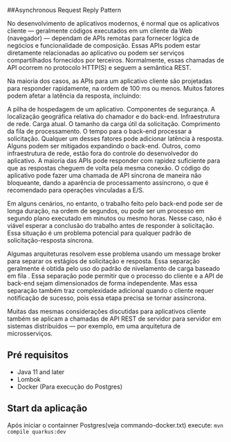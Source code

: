 ##Asynchronous Request Reply Pattern

No desenvolvimento de aplicativos modernos, é normal que os aplicativos cliente — geralmente códigos executados em um cliente da Web (navegador) — dependam de APIs remotas para fornecer lógica de negócios e funcionalidade de composição. Essas APIs podem estar diretamente relacionadas ao aplicativo ou podem ser serviços compartilhados fornecidos por terceiros. Normalmente, essas chamadas de API ocorrem no protocolo HTTP(S) e seguem a semântica REST.

Na maioria dos casos, as APIs para um aplicativo cliente são projetadas para responder rapidamente, na ordem de 100 ms ou menos. Muitos fatores podem afetar a latência da resposta, incluindo:

A pilha de hospedagem de um aplicativo.
Componentes de segurança.
A localização geográfica relativa do chamador e do back-end.
Infraestrutura de rede.
Carga atual.
O tamanho da carga útil da solicitação.
Comprimento da fila de processamento.
O tempo para o back-end processar a solicitação.
Qualquer um desses fatores pode adicionar latência à resposta. Alguns podem ser mitigados expandindo o back-end. Outros, como infraestrutura de rede, estão fora do controle do desenvolvedor do aplicativo. A maioria das APIs pode responder com rapidez suficiente para que as respostas cheguem de volta pela mesma conexão. O código do aplicativo pode fazer uma chamada de API síncrona de maneira não bloqueante, dando a aparência de processamento assíncrono, o que é recomendado para operações vinculadas a E/S.

Em alguns cenários, no entanto, o trabalho feito pelo back-end pode ser de longa duração, na ordem de segundos, ou pode ser um processo em segundo plano executado em minutos ou mesmo horas. Nesse caso, não é viável esperar a conclusão do trabalho antes de responder à solicitação. Essa situação é um problema potencial para qualquer padrão de solicitação-resposta síncrona.

Algumas arquiteturas resolvem esse problema usando um message broker para separar os estágios de solicitação e resposta. Essa separação geralmente é obtida pelo uso do padrão de nivelamento de carga baseado em fila . Essa separação pode permitir que o processo do cliente e a API de back-end sejam dimensionados de forma independente. Mas essa separação também traz complexidade adicional quando o cliente requer notificação de sucesso, pois essa etapa precisa se tornar assíncrona.

Muitas das mesmas considerações discutidas para aplicativos cliente também se aplicam a chamadas de API REST de servidor para servidor em sistemas distribuídos — por exemplo, em uma arquitetura de microsserviços.


## Pré requisitos
* Java 11 and later
* Lombok
* Docker (Para execução do Postgres)

## Start da aplicação
Após iniciar o containner Postgres(veja commando-docker.txt) execute: `mvn compile quarkus:dev`

